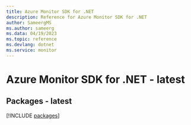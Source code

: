 ```yaml
---
title: Azure Monitor SDK for .NET
description: Reference for Azure Monitor SDK for .NET
author: SameergMS
ms.author: sameerg
ms.data: 04/19/2023
ms.topic: reference
ms.devlang: dotnet
ms.service: monitor
---
```

# Azure Monitor SDK for .NET - latest
## Packages - latest
[!INCLUDE [packages](monitor-index.md)]